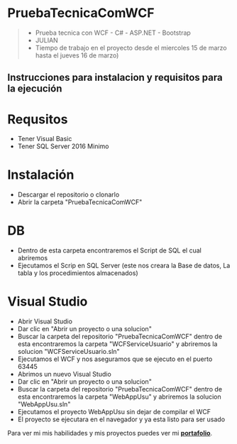 # PruebaTecnicaComWCF
> - Prueba tecnica con WCF - C# - ASP.NET - Bootstrap
> - JULIAN
> - Tiempo de trabajo en el proyecto desde el miercoles 15 de marzo hasta el jueves 16 de marzo)

## Instrucciones para instalacion y requisitos para la ejecución
# Requsitos
* Tener Visual Basic 
* Tener SQL Server 2016 Minimo
# Instalación
* Descargar el repositorio o clonarlo
* Abrir la carpeta "PruebaTecnicaComWCF"
# DB
* Dentro de esta carpeta encontraremos el Script de SQL el cual abriremos
* Ejecutamos el Scrip en SQL Server (este nos creara la Base de datos, La tabla y los procedimientos almacenados)
# Visual Studio
* Abrir Visual Studio
* Dar clic en "Abrir un proyecto o una solucion"
* Buscar la carpeta del repositorio "PruebaTecnicaComWCF" dentro de esta encontraremos la carpeta "WCFServiceUsuario" y abriremos la solucion "WCFServiceUsuario.sln"
* Ejecutamos el WCF y nos aseguramos que se ejecuto en el puerto 63445
* Abrimos un nuevo Visual Studio
* Dar clic en "Abrir un proyecto o una solucion"
* Buscar la carpeta del repositorio "PruebaTecnicaComWCF" dentro de esta encontraremos la carpeta "WebAppUsu" y abriremos la solucion "WebAppUsu.sln"
* Ejecutamos el proyecto WebAppUsu sin dejar de compilar el WCF
* El proyecto se ejecutara en el navegador y ya esta listo para ser usado

Para ver mi mis habilidades y mis proyectos puedes ver mi [**portafolio**](https://julianrodriguezportfolio.netlify.app/ "portafolio").
